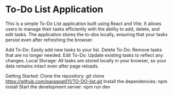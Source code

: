 # To-Do List Application
This is a simple To-Do List application built using React and Vite. It allows users to manage their tasks efficiently with the ability to add, delete, and edit tasks. The application stores the to-dos locally, ensuring that your tasks persist even after refreshing the browser.

Add To-Do: Easily add new tasks to your list.
Delete To-Do: Remove tasks that are no longer needed.
Edit To-Do: Update existing tasks to reflect any changes.
Local Storage: All tasks are stored locally in your browser, so your data remains intact even after page reloads.

Getting Started:
Clone the repository: git clone https://github.com/paraspatil11/TO-DO-list.git
Install the dependencies: npm install
Start the development server: npm run dev
